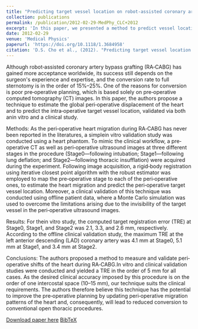 ```yaml
---
title: "Predicting target vessel location on robot‐assisted coronary artery bypass graft using CT to ultrasound registration"
collection: publications
permalink: /publication/2012-02-29-MedPhy_CLC+2012
excerpt: 'In this paper, we presented a method to predict vessel location based on CT to ultrasound registration in the context of robot-assisted coronary artery bypass grafting (RA-CABG) procedure.'
date: 2012-02-29
venue: 'Medical Physics'
paperurl: 'https://doi.org/10.1118/1.3684958'
citation: 'D.S. Cho et al., (2012). "Predicting target vessel location on robot‐assisted coronary artery bypass graft using CT to ultrasound registration"; in <i>Medical Physics</i>, 39(3), pp. 1579-1587.'
---
```


Although robot‐assisted coronary artery bypass grafting (RA‐CABG) has gained more acceptance worldwide, its success still depends on the surgeon's experience and expertise, and the conversion rate to full sternotomy is in the order of 15%–25%. One of the reasons for conversion is poor pre‐operative planning, which is based solely on pre‐operative computed tomography (CT) images. In this paper, the authors propose a technique to estimate the global peri‐operative displacement of the heart and to predict the intra‐operative target vessel location, validated via both anin vitro and a clinical study.

Methods:
As the peri‐operative heart migration during RA‐CABG has never been reported in the literatures, a simplein vitro validation study was conducted using a heart phantom. To mimic the clinical workflow, a pre‐operative CT as well as peri‐operative ultrasound images at three different stages in the procedure (Stage0—following intubation; Stage1—following lung deflation; and Stage2—following thoracic insufflation) were acquired during the experiment. Following image acquisition, a rigid‐body registration using iterative closest point algorithm with the robust estimator was employed to map the pre‐operative stage to each of the peri‐operative ones, to estimate the heart migration and predict the peri‐operative target vessel location. Moreover, a clinical validation of this technique was conducted using offline patient data, where a Monte Carlo simulation was used to overcome the limitations arising due to the invisibility of the target vessel in the peri‐operative ultrasound images.

Results:
For thein vitro study, the computed target registration error (TRE) at Stage0, Stage1, and Stage2 was 2.1, 3.3, and 2.6 mm, respectively. According to the offline clinical validation study, the maximum TRE at the left anterior descending (LAD) coronary artery was 4.1 mm at Stage0, 5.1 mm at Stage1, and 3.4 mm at Stage2.

Conclusions: 
The authors proposed a method to measure and validate peri‐operative shifts of the heart during RA‐CABG.In vitro and clinical validation studies were conducted and yielded a TRE in the order of 5 mm for all cases. As the desired clinical accuracy imposed by this procedure is on the order of one intercostal space (10–15 mm), our technique suits the clinical requirements. The authors therefore believe this technique has the potential to improve the pre‐operative planning by updating peri‐operative migration patterns of the heart and, consequently, will lead to reduced conversion to conventional open thoracic procedures.

[Download paper here](https://doi.org/10.1118/1.3684958) [BibTeX](./../files/bibtex/CLC+2012.bib)